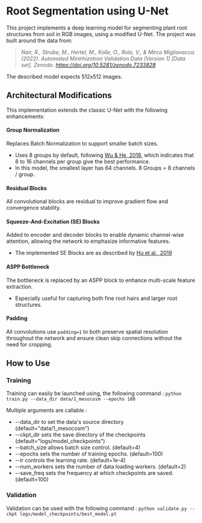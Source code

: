 # Root Segmentation using U-Net

This project implements a deep learning model for segmenting plant root structures from soil in RGB images, using a modified U-Net.
The project was built around the data from: 
  > _Nair, R., Strube, M., Hertel, M., Kolle, O., Rolo, V., & Mirco Migliavacca. (2022). 
  > Automated Minirhizotron Validation Data (Version 1) [Data set]. Zenodo. https://doi.org/10.5281/zenodo.7233828_

The described model expects 512x512 images.

## Architectural Modifications
This implementation extends the classic U-Net with the following enhancements:

#### Group Normalization
Replaces Batch Normalization to support smaller batch sizes.
 - Uses 8 groups by default, following [Wu & He, 2018](https://arxiv.org/abs/1803.08494), which indicates that 8 to 16 channels per group give the best performance.
 - In this model, the smallest layer has 64 channels. 8 Groups = 8 channels / group.

#### Residual Blocks
All convolutional blocks are residual to improve gradient flow and convergence stability.

#### Squeeze-And-Excitation (SE) Blocks
Added to encoder and decoder blocks to enable dynamic channel-wise attention, allowing the network to emphasize informative features.
 - The implemented SE Blocks are as described by [Hu et al., 2019](https://arxiv.org/abs/1709.01507)

#### ASPP Bottleneck
The bottleneck is replaced by an ASPP block to enhance multi-scale feature extraction.
 - Especially useful for capturing both fine root hairs and larger root structures.

#### Padding
All convolutions use `padding=1` to both preserve spatial resolution throughout the network and ensure clean skip connections without the need for cropping.

## How to Use

### Training
Training can easily be launched using, the following command :
  `python train.py --data_dir data/1_mesocosm --epochs 100`

Multiple arguments are callable : 
  - \-\-data\_dir to set the data's source directory (default="data/1\_mesocosm")
  - \-\-ckpt\_dir sets the save directory of the checkpoints (default="logs/model\_checkpoints")
  - \-\-batch\_size allows batch size control. (default=4)
  - \-\-epochs sets the number of training epochs. (default=100)
  - \-\-lr controls the learning rate. (default=1e-4)
  - \-\-num\_workers sets the number of data loading workers. (default=2)
  - \-\-save_freq sets the frequency at which checkpoints are saved. (default=100)
    
### Validation
Validation can be used with the following command : 
  `python validate.py --ckpt logs/model_checkpoints/best_model.pt`
